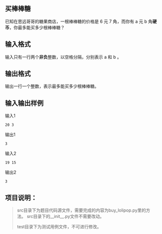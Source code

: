 ## 买棒棒糖

已知在思远哥哥的糖果商店，一根棒棒糖的价格是 6 元 7 角，而你有 a 元 b 角**硬币**，你最多能买多少根棒棒糖？
## 输入格式
输入只有一行两个**非负**整数，以空格分隔，分别表示 a 和 b 。
## 输出格式
输出一行一个整数，表示最多能买多少根棒棒糖。
## 输入输出样例
输入1
```
20 3
```
输出1
```
3
```
输入2
```
19 15
```
输出2
```
3
```
## 项目说明：

>src目录下为题目代码源文件，需要完成的内容为buy_lolipop.py里的方法。
>src目录下的__init__.py文件不需要改动。
>
>test目录下为测试用例文件，不可进行修改。
